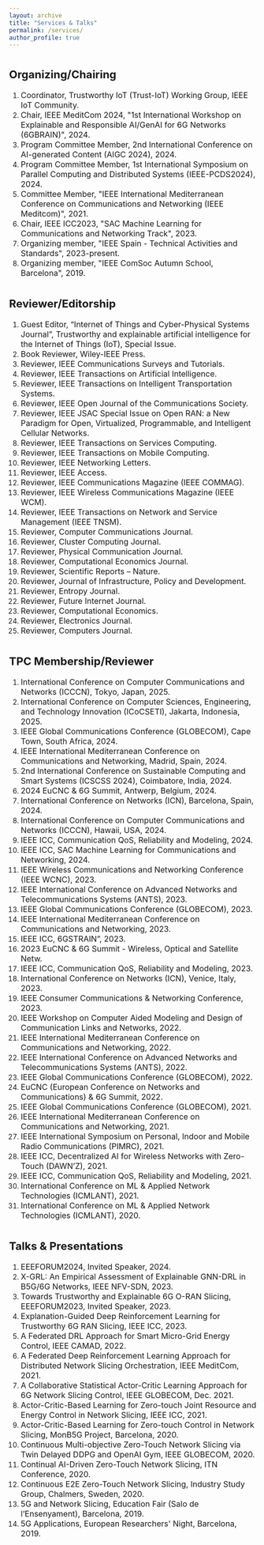 ```yaml
---
layout: archive
title: "Services & Talks"
permalink: /services/
author_profile: true
---
```

<div style="margin-top: 35px;"></div>

<span style="font-size: 22px;">Organizing/Chairing</span>
======
1. <span style="font-size: 16px;">Coordinator, Trustworthy IoT (Trust-IoT) Working Group, IEEE IoT Community.</span>
1. <span style="font-size: 16px;">Chair, IEEE MeditCom 2024, "1st International Workshop on Explainable and Responsible AI/GenAI for 6G Networks (6GBRAIN)", 2024.</span>
1. <span style="font-size: 16px;">Program Committee Member, 2nd International Conference on AI-generated Content (AIGC 2024), 2024.</span>
1. <span style="font-size: 16px;">Program Committee Member, 1st International Symposium on Parallel Computing and Distributed Systems (IEEE-PCDS2024), 2024.</span>
1. <span style="font-size: 16px;">Committee Member, "IEEE International Mediterranean Conference on Communications and Networking (IEEE Meditcom)", 2021.</span>
1. <span style="font-size: 16px;">Chair, IEEE ICC2023, "SAC Machine Learning for Communications and Networking Track", 2023.</span>
1. <span style="font-size: 16px;">Organizing member, "IEEE Spain - Technical Activities and Standards", 2023-present.</span>
1. <span style="font-size: 16px;">Organizing member, "IEEE ComSoc Autumn School, Barcelona", 2019.</span>
<div style="margin-top: 35px;"></div>

<span style="font-size: 22px;">Reviewer/Editorship</span>
======
1. <span style="font-size: 16px;">Guest Editor, “Internet of Things and Cyber-Physical Systems Journal”, Trustworthy and explainable artificial intelligence for the Internet of Things (IoT), Special Issue.</span>
1. <span style="font-size: 16px;">Book Reviewer, Wiley-IEEE Press.</span>
1. <span style="font-size: 16px;">Reviewer, IEEE Communications Surveys and Tutorials.</span>
1. <span style="font-size: 16px;">Reviewer, IEEE Transactions on Artificial Intelligence.</span>
1. <span style="font-size: 16px;">Reviewer, IEEE Transactions on Intelligent Transportation Systems.</span>
1. <span style="font-size: 16px;">Reviewer, IEEE Open Journal of the Communications Society.</span>
1. <span style="font-size: 16px;">Reviewer, IEEE JSAC Special Issue on Open RAN: a New Paradigm for Open, Virtualized, Programmable, and Intelligent Cellular Networks.</span>
1. <span style="font-size: 16px;">Reviewer, IEEE Transactions on Services Computing.</span>
1. <span style="font-size: 16px;">Reviewer, IEEE Transactions on Mobile Computing.</span>
1. <span style="font-size: 16px;">Reviewer, IEEE Networking Letters.</span>
1. <span style="font-size: 16px;">Reviewer, IEEE Access.</span>
1. <span style="font-size: 16px;">Reviewer, IEEE Communications Magazine (IEEE COMMAG).</span>
1. <span style="font-size: 16px;">Reviewer, IEEE Wireless Communications Magazine (IEEE WCM).</span>
1. <span style="font-size: 16px;">Reviewer, IEEE Transactions on Network and Service Management (IEEE TNSM).</span>
1. <span style="font-size: 16px;">Reviewer, Computer Communications Journal.</span>
1. <span style="font-size: 16px;">Reviewer, Cluster Computing Journal.</span>
1. <span style="font-size: 16px;">Reviewer, Physical Communication Journal.</span>
1. <span style="font-size: 16px;">Reviewer, Computational Economics Journal.</span>
1. <span style="font-size: 16px;">Reviewer, Scientific Reports – Nature.</span>
1. <span style="font-size: 16px;">Reviewer, Journal of Infrastructure, Policy and Development.</span>
1. <span style="font-size: 16px;">Reviewer, Entropy Journal.</span>
1. <span style="font-size: 16px;">Reviewer, Future Internet Journal.</span>
1. <span style="font-size: 16px;">Reviewer, Computational Economics.</span>
1. <span style="font-size: 16px;">Reviewer, Electronics Journal.</span>
1. <span style="font-size: 16px;">Reviewer, Computers Journal.</span>
<div style="margin-top: 35px;"></div>

<span style="font-size: 22px;">TPC Membership/Reviewer</span>
======
1. <span style="font-size: 16px;">International Conference on Computer Communications and Networks (ICCCN), Tokyo, Japan, 2025.</span>
1. <span style="font-size: 16px;">International Conference on Computer Sciences, Engineering, and Technology Innovation (ICoCSETI), Jakarta, Indonesia, 2025.</span>
1. <span style="font-size: 16px;">IEEE Global Communications Conference (GLOBECOM), Cape Town, South Africa, 2024.</span>
1. <span style="font-size: 16px;">IEEE International Mediterranean Conference on Communications and Networking, Madrid, Spain, 2024.</span>
1. <span style="font-size: 16px;">2nd International Conference on Sustainable Computing and Smart Systems (ICSCSS 2024), 
Coimbatore, India, 2024.</span>
1. <span style="font-size: 16px;">2024 EuCNC & 6G Summit, Antwerp, Belgium, 2024.</span>
1. <span style="font-size: 16px;">International Conference on Networks (ICN), Barcelona, Spain, 2024.</span>
1. <span style="font-size: 16px;">International Conference on Computer Communications and Networks (ICCCN), Hawaii, USA, 2024.</span>
1. <span style="font-size: 16px;">IEEE ICC, Communication QoS, Reliability and Modeling, 2024.</span>
1. <span style="font-size: 16px;">IEEE ICC, SAC Machine Learning for Communications and Networking, 2024.</span>
1. <span style="font-size: 16px;">IEEE Wireless Communications and Networking Conference (IEEE WCNC), 2023.</span>
1. <span style="font-size: 16px;">IEEE International Conference on Advanced Networks and Telecommunications Systems (ANTS), 2023.</span>
1. <span style="font-size: 16px;">IEEE Global Communications Conference (GLOBECOM), 2023.</span>
1. <span style="font-size: 16px;">IEEE International Mediterranean Conference on Communications and Networking, 2023.</span>
1. <span style="font-size: 16px;">IEEE ICC, 6GSTRAIN”, 2023.</span>
1. <span style="font-size: 16px;">2023 EuCNC & 6G Summit -  Wireless, Optical and Satellite Netw.</span>
1. <span style="font-size: 16px;">IEEE ICC, Communication QoS, Reliability and Modeling, 2023.</span>
1. <span style="font-size: 16px;">International Conference on Networks (ICN), Venice, Italy, 2023.</span>
1. <span style="font-size: 16px;">IEEE Consumer Communications & Networking Conference, 2023.</span>
1. <span style="font-size: 16px;">IEEE Workshop on Computer Aided Modeling and Design of Communication Links and Networks, 2022.</span>
1. <span style="font-size: 16px;">IEEE International Mediterranean Conference on Communications and Networking, 2022.</span>
1. <span style="font-size: 16px;">IEEE International Conference on Advanced Networks and Telecommunications Systems (ANTS), 2022.</span>
1. <span style="font-size: 16px;">IEEE Global Communications Conference (GLOBECOM), 2022.</span>
1. <span style="font-size: 16px;">EuCNC (European Conference on Networks and Communications) & 6G Summit, 2022.</span>
1. <span style="font-size: 16px;">IEEE Global Communications Conference (GLOBECOM), 2021.</span>
1. <span style="font-size: 16px;">IEEE International Mediterranean Conference on Communications and Networking, 2021.</span>
1. <span style="font-size: 16px;">IEEE International Symposium on Personal, Indoor and Mobile Radio Communications (PIMRC), 2021.</span>
1. <span style="font-size: 16px;">IEEE ICC, Decentralized AI for Wireless Networks with Zero-Touch (DAWN’Z), 2021.</span>
1. <span style="font-size: 16px;">IEEE ICC, Communication QoS, Reliability and Modeling, 2021.</span>
1. <span style="font-size: 16px;">International Conference on ML & Applied Network Technologies (ICMLANT), 2021.</span>
1. <span style="font-size: 16px;">International Conference on ML & Applied Network Technologies (ICMLANT), 2020.</span>
<div style="margin-top: 35px;"></div>

<span style="font-size: 22px;">Talks & Presentations</span>
======
1. <span style="font-size: 16px;">EEEFORUM2024, Invited Speaker, 2024.</span>
1. <span style="font-size: 16px;">X-GRL: An Empirical Assessment of Explainable GNN-DRL in B5G/6G Networks, IEEE NFV-SDN, 2023.</span>
1. <span style="font-size: 16px;">Towards Trustworthy and Explainable 6G O-RAN Slicing, EEEFORUM2023, Invited Speaker, 2023.</span>
1. <span style="font-size: 16px;">Explanation-Guided Deep Reinforcement Learning for Trustworthy 6G RAN Slicing, IEEE ICC, 2023.</span>
1. <span style="font-size: 16px;">A Federated DRL Approach for Smart Micro-Grid Energy Control, IEEE CAMAD, 2022.</span>
1. <span style="font-size: 16px;">A Federated Deep Reinforcement Learning Approach for Distributed Network Slicing Orchestration, IEEE MeditCom, 2021.</span>
1. <span style="font-size: 16px;">A Collaborative Statistical Actor-Critic Learning Approach for 6G Network Slicing Control, IEEE GLOBECOM, Dec. 2021.</span>
1. <span style="font-size: 16px;">Actor-Critic-Based Learning for Zero-touch Joint Resource and Energy Control in Network Slicing, IEEE ICC, 2021.</span>
1. <span style="font-size: 16px;">Actor-Critic-Based Learning for Zero-touch Control in Network Slicing, MonB5G Project, Barcelona, 2020.</span>
1. <span style="font-size: 16px;">Continuous Multi-objective Zero-Touch Network Slicing via Twin Delayed DDPG and OpenAI Gym, IEEE GLOBECOM, 2020.</span>
1. <span style="font-size: 16px;">Continual AI-Driven Zero-Touch Network Slicing, ITN Conference, 2020.</span>
1. <span style="font-size: 16px;">Continuous E2E Zero-Touch Network Slicing, Industry Study Group, Chalmers, Sweden, 2020.</span>
1. <span style="font-size: 16px;">5G and Network Slicing, Education Fair (Salo de l’Ensenyament), Barcelona, 2019.</span>
1. <span style="font-size: 16px;">5G Applications, European Researchers' Night, Barcelona, 2019.</span>